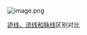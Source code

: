 
![image.png](https://i0.hdslb.com/bfs/article/f8e4d649ef8de01e40590f20e6e05067394687087.png)



[迹线、流线和脉线](https://aeroengine.buaa.edu.cn/pub/tb/1BLbeDzzLkQ/article/Pathline_stramline_streakline.html)区别对比

